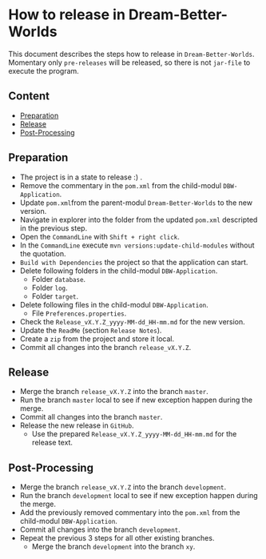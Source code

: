 How to release in Dream-Better-Worlds
=====================================

This document describes the steps how to release in `Dream-Better-Worlds`.  
Momentary only `pre-releases` will be released, so there is not `jar-file` to 
execute the program.



Content
---

* [Preparation](#Preparation)
* [Release](#Release)
* [Post-Processing](#PostProcessing)



[//]: # (Content)
Preparation<a name="Preparation" />
---

* The project is in a state to release :) .
* Remove the commentary in the `pom.xml` from the child-modul `DBW-Application`.
* Update `pom.xml`from the parent-modul `Dream-Better-Worlds` to the new version.
* Navigate in explorer into the folder from the updated `pom.xml` descripted in
  the previous step.
* Open the `CommandLine` with `Shift + right click`.
* In the `CommandLine` execute `mvn versions:update-child-modules` without the 
  quotation.
* `Build with Dependencies` the project so that the application can start.
* Delete following folders in the child-modul `DBW-Application`.
    - Folder `database`.
    - Folder `log`.
    - Folder `target`.
* Delete following files in the child-modul `DBW-Application`.
    - File `Preferences.properties`.
* Check the `Release_vX.Y.Z_yyyy-MM-dd_HH-mm.md` for the new version.
* Update the `ReadMe` (section `Release Notes`).
* Create a `zip` from the project and store it local.
* Commit all changes into the branch `release_vX.Y.Z`.



Release<a name="Release" />
---

* Merge the branch `release_vX.Y.Z` into the branch `master`.
* Run the branch `master` local to see if new exception happen during the merge.
* Commit all changes into the branch `master`.
* Release the new release in `GitHub`.
    - Use the prepared `Release_vX.Y.Z_yyyy-MM-dd_HH-mm.md` for the release text.



Post-Processing<a name="PostProcessing" />
---

* Merge the branch `release_vX.Y.Z` into the branch `development`.
* Run the branch `development` local to see if new exception happen during the 
  merge.
* Add the previously removed commentary into the `pom.xml` from the child-modul 
  `DBW-Application`.
* Commit all changes into the branch `development`.
* Repeat the previous 3 steps for all other existing branches.
    - Merge the branch `development` into the branch `xy`. 
